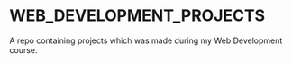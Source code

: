 # WEB_DEVELOPMENT_PROJECTS
 A repo containing projects which was made during my Web Development course.
